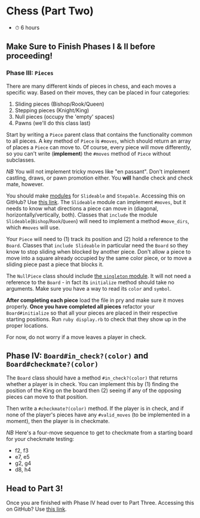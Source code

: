 # Chess (Part Two)

- ⏱ 6 hours

## Make Sure to Finish Phases I & II before proceeding!

### Phase III: `Pieces`

There are many different kinds of pieces in chess, and each moves a specific way. Based on their moves, they can be placed in four categories:

1. Sliding pieces (Bishop/Rook/Queen)
2. Stepping pieces (Knight/King)
3. Null pieces (occupy the 'empty' spaces)
4. Pawns (we'll do this class last)

Start by writing a `Piece` parent class that contains the functionality common to all pieces. A key method of `Piece` is `#moves`, which should return an array of places a `Piece` can move to. Of course, every piece will move differently, so you can't write (**implement**) the `#moves` method of `Piece` without subclasses.

*NB* You will not implement tricky moves like "en passant". Don't implement castling, draws, or pawn promotion either. You **will** handle check and check mate, however.

You should make [modules](https://open.appacademy.io/learn/full-stack-online-ruby/modules) for `Slideable` and `Stepable`. Accessing this on GitHub? Use [this link](https://github.com/appacademy/curriculum/blob/master/ruby/readings/modules.md). The `Slideable` module can implement `#moves`, but it needs to know what directions a piece can move in (diagonal, horizontally/vertically, both). Classes that `include` the module `Slideable`(`Bishop`/`Rook`/`Queen`) will need to implement a method `#move_dirs`, which `#moves` will use.

Your `Piece` will need to (1) track its position and (2) hold a reference to the `Board`. Classes that `include Slideable` in particular need the `Board` so they know to stop sliding when blocked by another piece. Don't allow a piece to move into a square already occupied by the same color piece, or to move a sliding piece past a piece that blocks it.

The `NullPiece` class should include [the `singleton` module](http://ruby-doc.org/stdlib-1.9.3/libdoc/singleton/rdoc/Singleton.html). It will not need a reference to the `Board` - in fact its `initialize` method should take no arguments. Make sure you have a way to read its `color` and `symbol`.

**After completing each piece** load the file in pry and make sure it moves properly. **Once you have completed all pieces** refactor your `Board#initialize` so that all your pieces are placed in their respective starting positions. Run `ruby display.rb` to check that they show up in the proper locations.

For now, do not worry if a move leaves a player in check.

## Phase IV: `Board#in_check?(color)` and `Board#checkmate?(color)`

The `Board` class should have a method `#in_check?(color)` that returns whether a player is in check. You can implement this by (1) finding the position of the King on the board then (2) seeing if any of the opposing pieces can move to that position.

Then write a `#checkmate?(color)` method. If the player is in check, and if none of the player's pieces have any `#valid_moves` (to be implemented in a moment), then the player is in checkmate.

*NB* Here's a four-move sequence to get to checkmate from a starting board for your checkmate testing:

- f2, f3
- e7, e5
- g2, g4
- d8, h4

## Head to Part 3!

Once you are finished with Phase IV head over to Part Three. Accessing this on GitHub? Use [this link](https://github.com/appacademy/curriculum/blob/master/ruby/projects/chess/part_three.md).